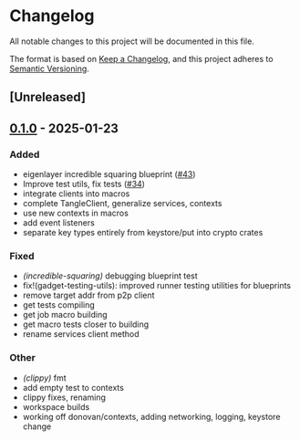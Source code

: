 # Changelog

All notable changes to this project will be documented in this file.

The format is based on [Keep a Changelog](https://keepachangelog.com/en/1.0.0/),
and this project adheres to [Semantic Versioning](https://semver.org/spec/v2.0.0.html).

## [Unreleased]

## [0.1.0](https://github.com/tangle-network/gadget/releases/tag/gadget-contexts-v0.1.0) - 2025-01-23

### Added

- eigenlayer incredible squaring blueprint ([#43](https://github.com/tangle-network/gadget/pull/43))
- Improve test utils, fix tests ([#34](https://github.com/tangle-network/gadget/pull/34))
- integrate clients into macros
- complete TangleClient, generalize services, contexts
- use new contexts in macros
- add event listeners
- separate key types entirely from keystore/put into crypto crates

### Fixed

- *(incredible-squaring)* debugging blueprint test
- fix!(gadget-testing-utils): improved runner testing utilities for blueprints
- remove target addr from p2p client
- get tests compiling
- get job macro building
- get macro tests closer to building
- rename services client method

### Other

- *(clippy)* fmt
- add empty test to contexts
- clippy fixes, renaming
- workspace builds
- working off donovan/contexts, adding networking, logging, keystore change
